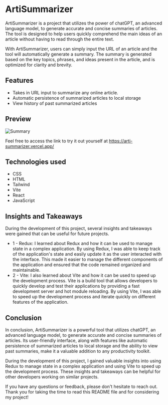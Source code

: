 # ArtiSummarizer
ArtiSummarizer is a project that utilizes the power of chatGPT, an advanced language model, to generate accurate and concise summaries of articles. The tool is designed to help users quickly comprehend the main ideas of an article without having to read through the entire text.

With ArtiSummarizer, users can simply input the URL of an article and the tool will automatically generate a summary. The summary is generated based on the key topics, phrases, and ideas present in the article, and is optimized for clarity and brevity.

## Features
- Takes in URL input to summarize any online article.  
- Automatic persistence of summarized articles to local storage
- View history of past summarized articles

## Preview 

![Summary](https://user-images.githubusercontent.com/105900114/236741884-10dbb138-1834-4108-8ba4-4694b702a315.png)

Feel free to access the link to try it out yourself at https://arti-summarizer.vercel.app/

## Technologies used
- CSS
- HTML
- Tailwind
- Vite
- React
- JavaScript

## Insights and Takeaways
During the development of this project, several insights and takeaways were gained that can be useful for future projects.
- 1 - Redux: I learned about Redux and how it can be used to manage state in a complex application. By using Redux, I was able to keep track of the application's state and easily update it as the user interacted with the interface. This made it easier to manage the different components of the application and ensured that the code remained organized and maintainable.
- 2 - Vite: I also learned about Vite and how it can be used to speed up the development process. Vite is a build tool that allows developers to quickly develop and test their applications by providing a fast development server and hot module reloading. By using Vite, I was able to speed up the development process and iterate quickly on different features of the application.

## Conclusion

In conclusion, ArtiSummarizer is a powerful tool that utilizes chatGPT, an advanced language model, to generate accurate and concise summaries of articles. Its user-friendly interface, along with features like automatic persistence of summarized articles to local storage and the ability to view past summaries, make it a valuable addition to any productivity toolkit.

During the development of this project, I gained valuable insights into using Redux to manage state in a complex application and using Vite to speed up the development process. These insights and takeaways can be helpful for other developers working on similar projects.

If you have any questions or feedback, please don't hesitate to reach out. Thank you for taking the time to read this README file and for considering my project!
